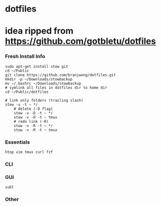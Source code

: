 # dotfiles
# idea ripped from https://github.com/gotbletu/dotfiles

### Fresh Install Info
    sudo apt-get install stow git 
    cd ~/Public
    git clone https://github.com/branjwong/dotfiles.git
    mkdir -p ~/Downloads/stowbackup
    mv ~/.bashrc ~/Downloads/stowbackup
    # symlink all files in dotfiles dir to home dir
    cd ~/Public/dotfiles
    
    # link only folders (trailing slash)
    stow -v -t ~ */
        # delete (-D flag)
        stow -v -D -t ~ */
        stow -v -D -t ~ tmux
        # redo link (-R)
        stow -v -R -t ~ */
        stow -v -R -t ~ tmux

    
### Essentials
    htop vim tmux curl fzf


### CLI
       
### GUI
    subl 

### Other
